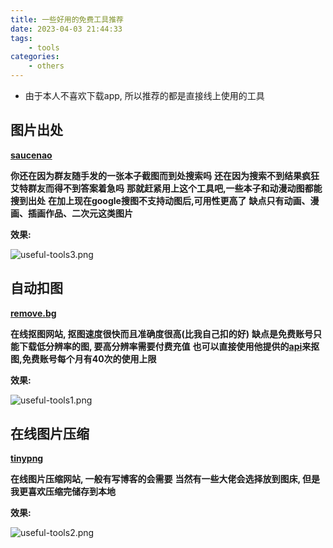 ```yaml
---
title: 一些好用的免费工具推荐
date: 2023-04-03 21:44:33
tags:
    - tools
categories: 
    - others
---
```


* 由于本人不喜欢下载app, 所以推荐的都是直接线上使用的工具

## 图片出处

[__saucenao__](https://saucenao.com/)

__你还在因为群友随手发的一张本子截图而到处搜索吗__
__还在因为搜索不到结果疯狂艾特群友而得不到答案着急吗__
__那就赶紧用上这个工具吧,一些本子和动漫动图都能搜到出处__
__在加上现在google搜图不支持动图后,可用性更高了__
__缺点只有动画、漫画、插画作品、二次元这类图片__

__效果:__

![useful-tools3.png](useful-tools3.png)

## 自动扣图

[__remove.bg__](https://www.remove.bg/zh)

__在线抠图网站, 抠图速度很快而且准确度很高(比我自己扣的好)__
__缺点是免费账号只能下载低分辨率的图, 要高分辨率需要付费充值__
__也可以直接使用他提供的[api](https://www.remove.bg/api)来抠图,免费账号每个月有40次的使用上限__

__效果:__

![useful-tools1.png](useful-tools1.png)

## 在线图片压缩

[__tinypng__](https://tinypng.com/)

__在线图片压缩网站, 一般有写博客的会需要__
__当然有一些大佬会选择放到图床, 但是我更喜欢压缩完储存到本地__

__效果:__

![useful-tools2.png](useful-tools2.png)


